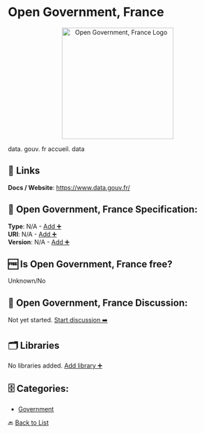 # Open Government, France
<p align="center">
    <img width="256" src="https://raw.githubusercontent.com/apis-list/apis-list/main/apis/open-government-france/logo_256x256.png" alt="Open Government, France Logo"/>
</p>
data. gouv. fr accueil. data

##  🔗 Links
**Docs / Website**: https://www.data.gouv.fr/

## 🧬 Open Government, France Specification:
**Type**: N/A - [Add ➕](https://github.com/apis-list/apis-list/edit/main/apis/open-government-france/open-government-france.yaml)  
**URI**: N/A - [Add ➕](https://github.com/apis-list/apis-list/edit/main/apis/open-government-france/open-government-france.yaml)  
**Version**: N/A - [Add ➕](https://github.com/apis-list/apis-list/edit/main/apis/open-government-france/open-government-france.yaml)

## 🆓 Is Open Government, France free?
 Unknown/No 

## 💬 Open Government, France Discussion:
Not yet started. [Start discussion ➡️](https://github.com/apis-list/apis-list/discussions/new)

## 🗂️ Libraries

No libraries added. [Add library ➕](https://github.com/apis-list/apis-list/edit/main/apis/open-government-france/open-government-france.yaml)    


## 🗄️ Categories:
- [Government](https://github.com/apis-list/apis-list#government-)

🔙  [Back to List](https://github.com/apis-list/apis-list)
